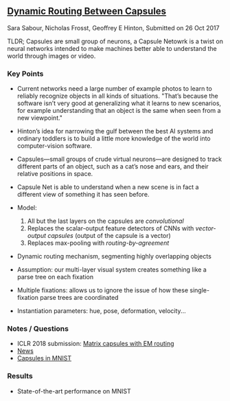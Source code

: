 ## [Dynamic Routing Between Capsules](https://arxiv.org/abs/1710.09829)
Sara Sabour, Nicholas Frosst, Geoffrey E Hinton, Submitted on 26 Oct 2017

TLDR; Capsules are small group of neurons, a Capsule Netowrk is a twist on neural networks intended to make machines better able to understand the world through images or video.

### Key Points
* Current networks need a large number of example photos to learn to reliably recognize objects in all kinds of situations. "That’s because the software isn’t very good at generalizing what it learns to new scenarios, for example understanding that an object is the same when seen from a new viewpoint."
* Hinton’s idea for narrowing the gulf between the best AI systems and ordinary toddlers is to build a little more knowledge of the world into computer-vision software. 
* Capsules—small groups of crude virtual neurons—are designed to track different parts of an object, such as a cat’s nose and ears, and their relative positions in space.
* Capsule Net is able to understand when a new scene is in fact a different view of something it has seen before.

* Model:
   1. All but the last layers on the capsules are *convolutional*
   2. Replaces the scalar-output feature detectors of CNNs with *vector-output capsules* (output of the capsule is a vector)
   3. Replaces max-pooling with *routing-by-agreement*
* Dynamic routing mechanism, segmenting highly overlapping objects

* Assumption: our multi-layer visual system creates something like a parse tree on each fixation
* Multiple fixations: allows us to ignore the issue of how these single-fixation parse trees are coordinated
* Instantiation parameters: hue, pose, deformation, velocity...


### Notes / Questions
* ICLR 2018 submission: [Matrix capsules with EM routing](https://openreview.net/forum?id=HJWLfGWRb&noteId=HJWLfGWRb)
* [News](https://www.wired.com/story/googles-ai-wizard-unveils-a-new-twist-on-neural-networks/)
* [Capsules in MNIST](http://www.cs.toronto.edu/~fritz/absps/transauto6.pdf)

### Results
* State-of-the-art performance on MNIST

